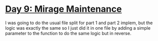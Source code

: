 # [Day 9: Mirage Maintenance](https://adventofcode.com/2023/day/9)

I was going to do the usual file split for part 1 and part 2 implem, but the logic was exactly the same so I just did it in one file by adding a simple parameter to the function to do the same logic but in reverse.
